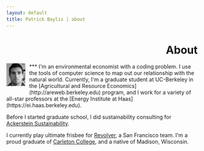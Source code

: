 ```yaml
---
layout: default
title: Patrick Baylis | about
---
```

<h1 align="right">About</h1>
***
<img src="images/pbaylis_head_bw.jpg" alt="headshot" height="60px" class="shadow" style="float:left; margin:0 10px 10px 0;" />
I'm an environmental economist with a coding problem. I use the tools of computer science to map out our relationship with the natural world. Currently, I'm a graduate student at UC-Berkeley in the [Agricultural and Resource Economics](http://areweb.berkeley.edu) program, and I work for a variety of all-star professors at the [Energy Institute at Haas](https://ei.haas.berkeley.edu). 

Before I started graduate school, I did sustainability consulting for [Ackerstein Sustainability](http://www.ackersteinsustainability.com). 

I currently play ultimate frisbee for [Revolver](http://www.revolverultimate.com), a San Francisco team. I'm a proud graduate of [Carleton College](http://www.carleton.edu), and a native of Madison, Wisconsin.